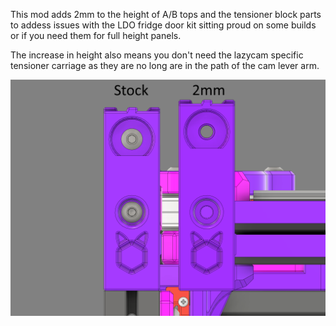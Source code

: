 This mod adds 2mm to the height of A/B tops and the tensioner block parts to addess issues with the LDO fridge door kit sitting proud on some builds or if you need them for full height panels.

The increase in height also means you don't need the lazycam specific tensioner carriage as they are no long are in the path of the cam lever arm.

[![A comparison of stock v 2mm taller.](./images/V0.2R1_Tulip_Mod_2mm_compare_(512).png)](./images/V0.2R1_Tulip_Mod_2mm_compare.png)